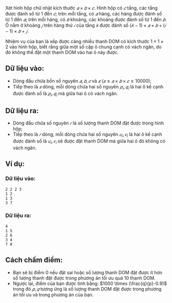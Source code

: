 <!--
**<center>NGUỒN: Ôn thầy Đỗ Đức Đông Tháng 11/2017 Ngày 6</center>**
-->

Xét hình hộp chữ nhật kích thước $𝑎 × 𝑏 × 𝑐$. Hình hộp có $𝑐$ tầng, các tầng được đánh số từ $1$ đến $𝑐$; trên mỗi tầng, có $𝑎$ hàng, các hàng được đánh số từ $1$ đến $𝑎$; trên mỗi hàng, có $𝑏$ khoảng, các khoảng được đánh số từ $1$ đến $𝑏$. Ô nằm ở khoảng $𝑗$ trên hàng thứ $𝑖$ của tầng $𝑘$ được đánh số $(𝑘 − 1) × 𝑎 × 𝑏 + (𝑖 − 1) × 𝑏 + 𝑗$.

Nhiệm vụ của bạn là xếp được càng nhiều thanh DOM có kích thước $1 × 1 × 2$ vào hình hộp, biết rằng giữa một số cặp ô chung cạnh có vách ngăn, do đó không thể đặt một thanh DOM vào hai ô này được.

## Dữ liệu vào:
- Dòng đầu chứa bốn số nguyên $𝑎, 𝑏, 𝑐$ và $𝑠\ (𝑠 ≤ 𝑎 × 𝑏 × 𝑐 ≤ 10000)$;
- Tiếp theo là $𝑠$ dòng, mỗi dòng chứa hai số nguyên $𝑝_𝑖, 𝑞_𝑖$ là hai ô kề cạnh được đánh số là $𝑝_𝑖, 𝑞_𝑖$ mà giữa hai ô có vách ngăn.

## Dữ liệu ra:
- Dòng đầu chứa số nguyên $𝑟$ là số lượng thanh DOM đặt được trong hình hộp;
- Tiếp theo là $𝑟$ dòng, mỗi dòng chứa hai số nguyên $𝑢_𝑖, 𝑣_i$ là hai ô kề cạnh được đánh số là $𝑢_𝑖, 𝑣_𝑖$ sẽ được đặt thanh DOM mà giữa hai ô đó không có vách ngăn.

## Ví dụ:
### Dữ liệu vào:
```
2 2 2 3
1 2
1 3
3 7
```

### Dữ liệu ra:
```
4
1 5
2 6
3 4
7 8
```

## Cách chấm điểm:
- Bạn sẽ bị điểm $0$ nếu đặt sai hoặc số lượng thanh DOM đặt được ít hơn số lượng thanh đặt được trong phương án tối ưu quá $10%$ thanh DOM.
- Ngược lại, điểm của bạn được tính bằng: $1000 \times (\frac{q}{p}-0.9)$ trong đó $𝑝, 𝑞$ tương ứng là số lượng thanh DOM đặt được trong phương án tối ưu và trong phương án của bạn.